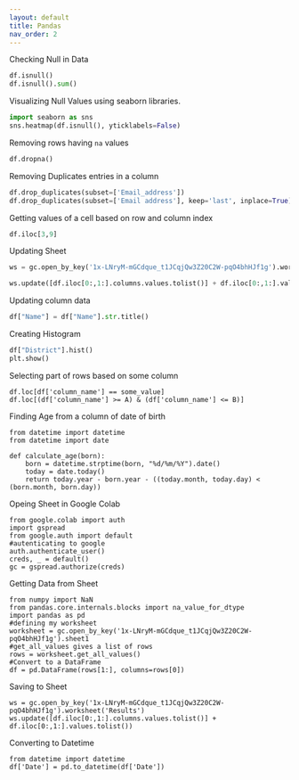 ```yaml
---
layout: default
title: Pandas
nav_order: 2
---
```

Checking Null in Data

```python
df.isnull()
df.isnull().sum()
```

Visualizing Null Values using seaborn libraries.

```python
import seaborn as sns
sns.heatmap(df.isnull(), yticklabels=False)
```

Removing rows having `na` values

```python
df.dropna()
```

Removing Duplicates entries in a column

```python
df.drop_duplicates(subset=['Email_address'])
df.drop_duplicates(subset=['Email address'], keep='last', inplace=True)
```

Getting values of a cell based on row and column index

```python
df.iloc[3,9]
```

Updating Sheet

```python
ws = gc.open_by_key('1x-LNryM-mGCdque_t1JCqjQw3Z20C2W-pqO4bhHJf1g').worksheet('Results')

ws.update([df.iloc[0:,1:].columns.values.tolist()] + df.iloc[0:,1:].values.tolist())
```

Updating column data

```python
df["Name"] = df["Name"].str.title()
```

Creating Histogram

```python
df["District"].hist()
plt.show()
```

Selecting part of rows based on some column

```
df.loc[df['column_name'] == some_value]
df.loc[(df['column_name'] >= A) & (df['column_name'] <= B)]
```







Finding Age from a column of date of birth

```
from datetime import datetime
from datetime import date

def calculate_age(born):
    born = datetime.strptime(born, "%d/%m/%Y").date()
    today = date.today()
    return today.year - born.year - ((today.month, today.day) < (born.month, born.day))
```

Opeing Sheet in Google Colab

```
from google.colab import auth
import gspread
from google.auth import default
#autenticating to google
auth.authenticate_user()
creds, _ = default()
gc = gspread.authorize(creds)
```

Getting Data from Sheet

```
from numpy import NaN
from pandas.core.internals.blocks import na_value_for_dtype
import pandas as pd
#defining my worksheet
worksheet = gc.open_by_key('1x-LNryM-mGCdque_t1JCqjQw3Z20C2W-pqO4bhHJf1g').sheet1
#get_all_values gives a list of rows
rows = worksheet.get_all_values()
#Convert to a DataFrame 
df = pd.DataFrame(rows[1:], columns=rows[0])
```

Saving to Sheet

```
ws = gc.open_by_key('1x-LNryM-mGCdque_t1JCqjQw3Z20C2W-pqO4bhHJf1g').worksheet('Results')
ws.update([df.iloc[0:,1:].columns.values.tolist()] + df.iloc[0:,1:].values.tolist())
```

Converting to Datetime 

```
from datetime import datetime 
df['Date'] = pd.to_datetime(df['Date'])
```
